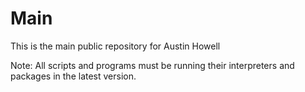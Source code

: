 # Main
This is the main public repository for Austin Howell


Note: All scripts and programs must be running their interpreters and packages in the latest version. 
